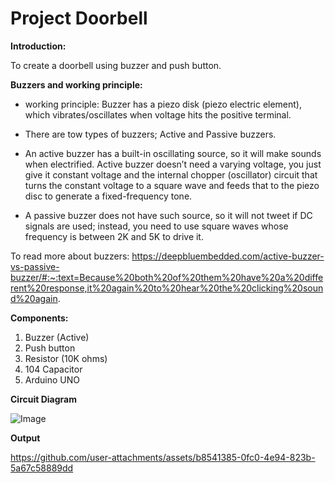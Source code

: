 # Project Doorbell
**Introduction:**

To create a doorbell using buzzer and push button.

**Buzzers and working principle:**

- working principle: Buzzer has a piezo disk (piezo electric element), which vibrates/oscillates when voltage hits the positive terminal. 

- There are tow types of buzzers; Active and Passive buzzers. 
- An active buzzer has a built-in oscillating source, so it will make sounds when electrified. Active buzzer doesn’t need a varying voltage, you just give it constant voltage and the internal chopper (oscillator) circuit that turns the constant voltage to a square wave and feeds that to the piezo disc to generate a fixed-frequency tone. 
 - A passive buzzer does not have such source, so it will not tweet if DC signals are used; instead, you need to use square waves whose frequency is between 2K and 5K to drive it.

To read more about buzzers: https://deepbluembedded.com/active-buzzer-vs-passive-buzzer/#:~:text=Because%20both%20of%20them%20have%20a%20different%20response,it%20again%20to%20hear%20the%20clicking%20sound%20again.

**Components:**

1) Buzzer (Active)
2) Push button
3) Resistor (10K ohms)
4) 104 Capacitor
5) Arduino UNO

**Circuit Diagram**

![Image](https://github.com/user-attachments/assets/7c29acb5-8fcb-4aa1-8dbc-f3455887774b)

**Output**

https://github.com/user-attachments/assets/b8541385-0fc0-4e94-823b-5a67c58889dd

